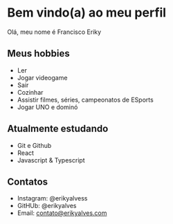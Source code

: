 # Bem vindo(a) ao meu perfil

Olá, meu nome é Francisco Eriky

## Meus hobbies

- Ler
- Jogar videogame
- Sair
- Cozinhar
- Assistir filmes, séries, campeonatos de ESports
- Jogar UNO e dominó

## Atualmente estudando

- Git e Github
- React
- Javascript & Typescript
 
## Contatos

- Instagram: @erikyalvess
- GitHUb: @erikyalves
- Email: contato@erikyalves.com
